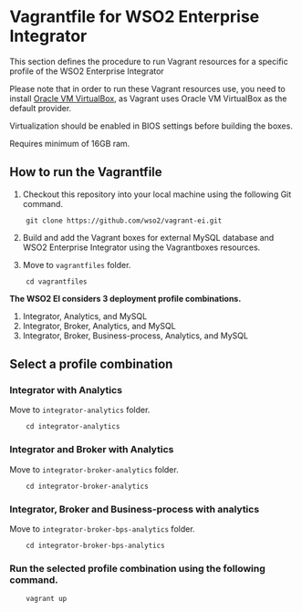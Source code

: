 # Vagrantfile for WSO2 Enterprise Integrator

This section defines the procedure to run Vagrant resources for a specific profile of the WSO2 Enterprise Integrator

Please note that in order to run these Vagrant resources use, you need to install
[Oracle VM VirtualBox](http://www.oracle.com/technetwork/server-storage/virtualbox/downloads/index.html),
as Vagrant uses Oracle VM VirtualBox as the default provider.

Virtualization should be enabled in BIOS settings before building the boxes.

Requires minimum of 16GB ram.

## How to run the Vagrantfile

1. Checkout this repository into your local machine using the following Git command.

```
    git clone https://github.com/wso2/vagrant-ei.git
```

2. Build and add the Vagrant boxes for external MySQL database and WSO2 Enterprise Integrator using the Vagrantboxes resources.

3. Move to `vagrantfiles` folder.

```
    cd vagrantfiles
```

**The WSO2 EI considers 3 deployment profile combinations.**

  1. Integrator, Analytics, and MySQL
  2. Integrator, Broker, Analytics, and MySQL
  3. Integrator, Broker, Business-process, Analytics, and MySQL

## Select a profile combination

### Integrator with Analytics
 
Move to `integrator-analytics` folder.

```
    cd integrator-analytics
```

### Integrator and Broker with Analytics

Move to `integrator-broker-analytics` folder.

```
    cd integrator-broker-analytics
```

### Integrator, Broker and Business-process with analytics

Move to `integrator-broker-bps-analytics` folder.

```
    cd integrator-broker-bps-analytics
```

### Run the selected profile combination using the following command.

```
    vagrant up
```
